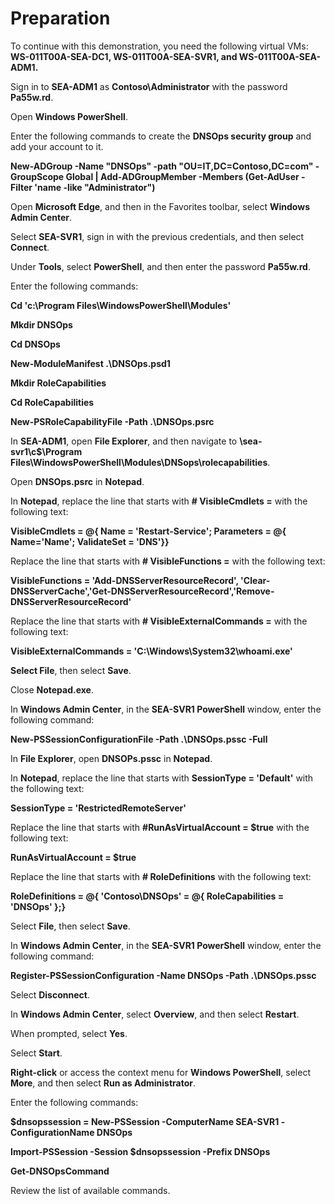 # Preparation
To continue with this demonstration, you need the following virtual VMs: **WS-011T00A-SEA-DC1, WS-011T00A-SEA-SVR1, and WS-011T00A-SEA-ADM1.**

Sign in to **SEA-ADM1** as **Contoso\Administrator** with the password **Pa55w.rd**.

Open **Windows PowerShell**.

Enter the following commands to create the **DNSOps security group** and add your account to it.

  **New-ADGroup -Name "DNSOps" -path "OU=IT,DC=Contoso,DC=com" -GroupScope Global | Add-ADGroupMember -Members (Get-AdUser -Filter 'name -like "Administrator")** 

Open **Microsoft Edge**, and then in the Favorites toolbar, select **Windows Admin Center**.

Select **SEA-SVR1**, sign in with the previous credentials, and then select **Connect**.

Under **Tools**, select **PowerShell**, and then enter the password **Pa55w.rd**.

Enter the following commands:

   **Cd 'c:\Program Files\WindowsPowerShell\Modules'** 

  **Mkdir DNSOps**

  **Cd DNSOps**

  **New-ModuleManifest .\DNSOps.psd1** 

  **Mkdir RoleCapabilities** 

  **Cd RoleCapabilities** 

  **New-PSRoleCapabilityFile -Path .\DNSOps.psrc**

In **SEA-ADM1**, open **File Explorer**, and then navigate to **\\sea-svr1\c$\Program Files\WindowsPowerShell\Modules\DNSops\rolecapabilities**.

Open **DNSOps.psrc** in **Notepad**.

In **Notepad**, replace the line that starts with **# VisibleCmdlets =** with the following text:

  **VisibleCmdlets = @{ Name = 'Restart-Service'; Parameters = @{ Name='Name'; ValidateSet = 'DNS'}}** 

Replace the line that starts with **# VisibleFunctions =** with the following text:

  **VisibleFunctions = 'Add-DNSServerResourceRecord', 'Clear-DNSServerCache','Get-DNSServerResourceRecord','Remove-DNSServerResourceRecord'** 

Replace the line that starts with **# VisibleExternalCommands =** with the following text:

  **VisibleExternalCommands = 'C:\Windows\System32\whoami.exe'** 

**Select File**, then select **Save**.

Close **Notepad.exe**.

In **Windows Admin Center**, in the **SEA-SVR1 PowerShell** window, enter the following command:

  **New-PSSessionConfigurationFile -Path .\DNSOps.pssc -Full** 

In **File Explorer**, open **DNSOPs.pssc** in **Notepad**.

In **Notepad**, replace the line that starts with **SessionType = 'Default'** with the following text:

  **SessionType = 'RestrictedRemoteServer'** 

Replace the line that starts with **#RunAsVirtualAccount = $true** with the following text:

**RunAsVirtualAccount = $true** 

Replace the line that starts with **# RoleDefinitions** with the following text:

  **RoleDefinitions = @{ 'Contoso\DNSOps' = @{ RoleCapabilities = 'DNSOps' };}** 

Select **File**, then select **Save**.

In **Windows Admin Center**, in the **SEA-SVR1 PowerShell** window, enter the following command:

  **Register-PSSessionConfiguration -Name DNSOps -Path .\DNSOps.pssc**

Select **Disconnect**.

In **Windows Admin Center**, select **Overview**, and then select **Restart**.

When prompted, select **Yes**.

Select **Start**.

**Right-click** or access the context menu for **Windows PowerShell**, select **More**, and then select **Run as Administrator**.

Enter the following commands:

  **$dnsopssession = New-PSSession -ComputerName SEA-SVR1 -ConfigurationName DNSOps**
  
  **Import-PSSession -Session $dnsopssession -Prefix DNSOps** 
  
  **Get-DNSOpsCommand**

Review the list of available commands.


